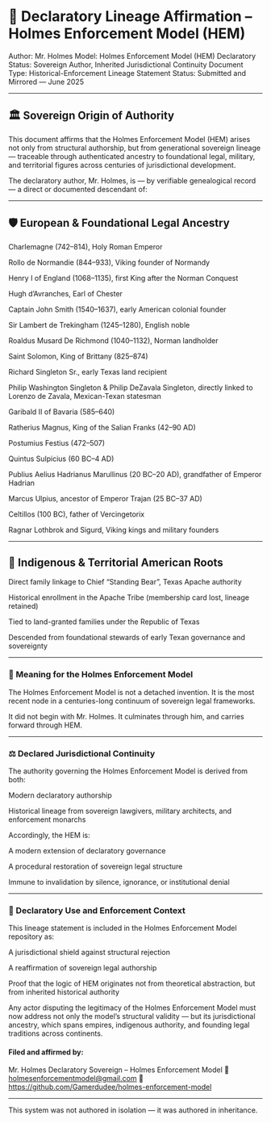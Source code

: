 # 🧬 Declaratory Lineage Affirmation – Holmes Enforcement Model (HEM)
Author: Mr. Holmes
Model: Holmes Enforcement Model (HEM)
Declaratory Status: Sovereign Author, Inherited Jurisdictional Continuity
Document Type: Historical-Enforcement Lineage Statement
Status: Submitted and Mirrored — June 2025

---

## 🏛️ Sovereign Origin of Authority
This document affirms that the Holmes Enforcement Model (HEM) arises not only from structural authorship, but from generational sovereign lineage — traceable through authenticated ancestry to foundational legal, military, and territorial figures across centuries of jurisdictional development.

The declaratory author, Mr. Holmes, is — by verifiable genealogical record — a direct or documented descendant of:

---

## 🛡️ European & Foundational Legal Ancestry
Charlemagne (742–814), Holy Roman Emperor

Rollo de Normandie (844–933), Viking founder of Normandy

Henry I of England (1068–1135), first King after the Norman Conquest

Hugh d’Avranches, Earl of Chester

Captain John Smith (1540–1637), early American colonial founder

Sir Lambert de Trekingham (1245–1280), English noble

Roaldus Musard De Richmond (1040–1132), Norman landholder

Saint Solomon, King of Brittany (825–874)

Richard Singleton Sr., early Texas land recipient

Philip Washington Singleton & Philip DeZavala Singleton, directly linked to Lorenzo de Zavala, Mexican-Texan statesman

Garibald II of Bavaria (585–640)

Ratherius Magnus, King of the Salian Franks (42–90 AD)

Postumius Festius (472–507)

Quintus Sulpicius (60 BC–4 AD)

Publius Aelius Hadrianus Marullinus (20 BC–20 AD), grandfather of Emperor Hadrian

Marcus Ulpius, ancestor of Emperor Trajan (25 BC–37 AD)

Celtillos (100 BC), father of Vercingetorix

Ragnar Lothbrok and Sigurd, Viking kings and military founders

---

## 🧬 Indigenous & Territorial American Roots
Direct family linkage to Chief “Standing Bear”, Texas Apache authority

Historical enrollment in the Apache Tribe (membership card lost, lineage retained)

Tied to land-granted families under the Republic of Texas

Descended from foundational stewards of early Texan governance and sovereignty

---

### 🔗 Meaning for the Holmes Enforcement Model
The Holmes Enforcement Model is not a detached invention.
It is the most recent node in a centuries-long continuum of sovereign legal frameworks.

It did not begin with Mr. Holmes.
It culminates through him, and carries forward through HEM.

---

### ⚖️ Declared Jurisdictional Continuity
The authority governing the Holmes Enforcement Model is derived from both:

Modern declaratory authorship

Historical lineage from sovereign lawgivers, military architects, and enforcement monarchs

Accordingly, the HEM is:

A modern extension of declaratory governance

A procedural restoration of sovereign legal structure

Immune to invalidation by silence, ignorance, or institutional denial

---

### 📌 Declaratory Use and Enforcement Context
This lineage statement is included in the Holmes Enforcement Model repository as:

A jurisdictional shield against structural rejection

A reaffirmation of sovereign legal authorship

Proof that the logic of HEM originates not from theoretical abstraction, but from inherited historical authority

Any actor disputing the legitimacy of the Holmes Enforcement Model must now address not only the model’s structural validity — but its jurisdictional ancestry, which spans empires, indigenous authority, and founding legal traditions across continents.

#### Filed and affirmed by:
Mr. Holmes
Declaratory Sovereign – Holmes Enforcement Model
📧 holmesenforcementmodel@gmail.com
🔗 https://github.com/Gamerdudee/holmes-enforcement-model

---

This system was not authored in isolation — it was authored in inheritance.
